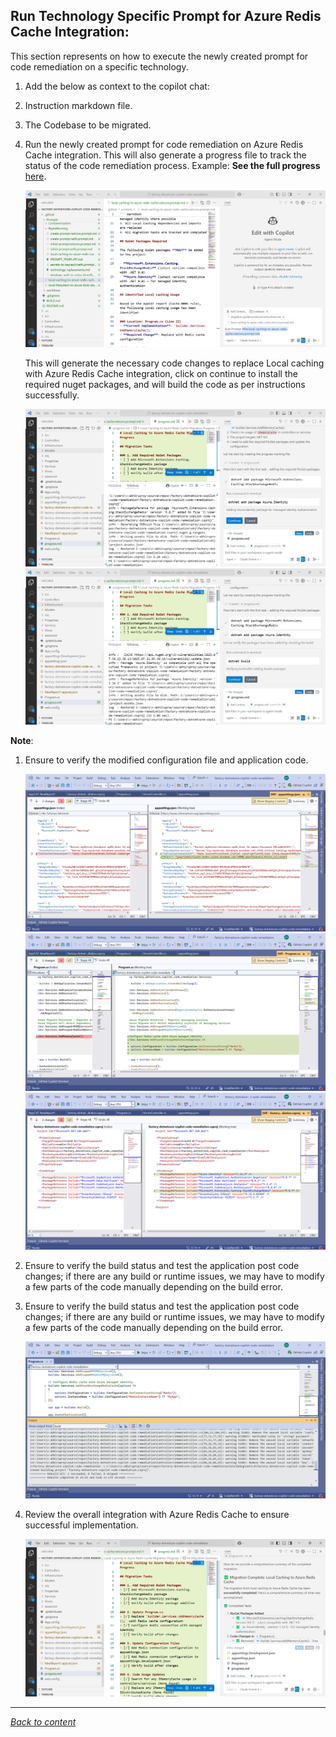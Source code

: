 ﻿## Run Technology Specific Prompt for Azure Redis Cache Integration:

This section represents on how to execute the newly created prompt for code remediation on a specific technology.


1. Add the below as context to the copilot chat:

1. Instruction markdown file.
2. The Codebase to be migrated.
3. Run the newly created prompt for code remediation on Azure Redis Cache integration.
   This will also generate a progress file to track the status of the code remediation process. Example: **See the full progress** [here](../files-redis/progress.md).

   ![Run Prompt Redis](../images/runpromptredis.png)

   This will generate the necessary code changes to replace Local caching with Azure Redis Cache integration, click on continue to install the required nuget packages, and will build the code as per instructions successfully.

   ![Progress Redis](../images/progressstatusredis.png)
   ![Progress Redis 2](../images/progressstatusredis2.png)

**Note**: 

1. Ensure to verify the modified configuration file and application code.

   ![Configuration Changes](../images/configchangesredis.png)
   ![Code Changes Changes](../images/configchangesredis2.png)
   ![Code Changes Changes](../images/redisnugetpackages.png)

2. Ensure to verify the build status and test the application post code changes; if there are any build or runtime issues, we may have to modify a few parts of the code manually depending on the build error.
2. Ensure to verify the build status and test the application post code changes; if there are any build or runtime issues, we may have to modify a few parts of the code manually depending on the build error.
   
   ![Build Status Redis](../images/buildstatusredis.png)

3. Review the overall integration with Azure Redis Cache to ensure successful implementation.

   ![Redis Complete](../images/rediscomplete.png)

---

[*Back to content*](README.md)
